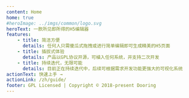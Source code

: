 ```yaml
---
content: Home
home: true
#heroImage: ../imgs/common/logo.svg
heroText: 一款所见即所得的H5编辑器
features:
    - title: 简洁方便
      details: 任何人只需傻瓜式拖拽或进行简单编辑即可生成精美的H5页面
    - title: 插拔式体验
      details: 产品以GPL协议开源，可植入任何系统，并支持二次开发
    - title: 持续迭代，无限可能
      details: 目前正在持续迭代中，后续可根据需求开发功能更强大的可视化系统
actionText: 快速上手 →
actionLink: /zh/guide/
footer: GPL Licensed | Copyright © 2018-present Dooring
---
```

